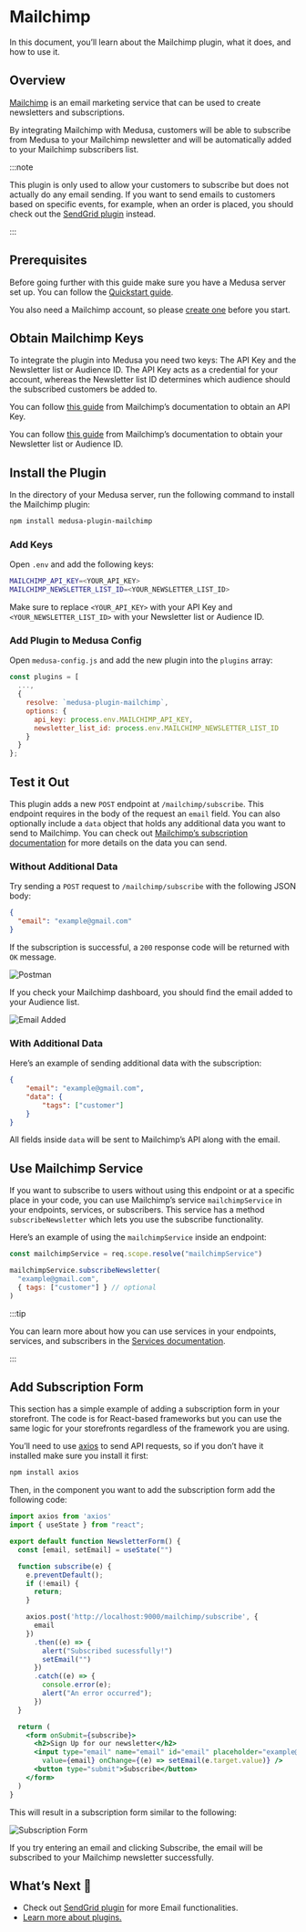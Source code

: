 # Mailchimp

In this document, you’ll learn about the Mailchimp plugin, what it does, and how to use it.

## Overview

[Mailchimp](https://mailchimp.com) is an email marketing service that can be used to create newsletters and subscriptions.

By integrating Mailchimp with Medusa, customers will be able to subscribe from Medusa to your Mailchimp newsletter and will be automatically added to your Mailchimp subscribers list.

:::note

This plugin is only used to allow your customers to subscribe but does not actually do any email sending. If you want to send emails to customers based on specific events, for example, when an order is placed, you should check out the [SendGrid plugin](./sendgrid.mdx) instead.

:::

## Prerequisites

Before going further with this guide make sure you have a Medusa server set up. You can follow the [Quickstart guide](https://docs.medusajs.com/quickstart/quick-start).

You also need a Mailchimp account, so please [create one](https://mailchimp.com/signup) before you start.

## Obtain Mailchimp Keys

To integrate the plugin into Medusa you need two keys: The API Key and the Newsletter list or Audience ID. The API Key acts as a credential for your account, whereas the Newsletter list ID determines which audience should the subscribed customers be added to.

You can follow [this guide](https://mailchimp.com/help/about-api-keys/#Find_or_generate_your_API_key) from Mailchimp’s documentation to obtain an API Key.

You can follow [this guide](https://mailchimp.com/help/find-audience-id/) from Mailchimp’s documentation to obtain your Newsletter list or Audience ID.

## Install the Plugin

In the directory of your Medusa server, run the following command to install the Mailchimp plugin:

```bash npm2yarn
npm install medusa-plugin-mailchimp
```

### Add Keys

Open `.env` and add the following keys:

```bash
MAILCHIMP_API_KEY=<YOUR_API_KEY>
MAILCHIMP_NEWSLETTER_LIST_ID=<YOUR_NEWSLETTER_LIST_ID>
```

Make sure to replace `<YOUR_API_KEY>` with your API Key and `<YOUR_NEWSLETTER_LIST_ID>` with your Newsletter list or Audience ID.

### Add Plugin to Medusa Config

Open `medusa-config.js` and add the new plugin into the `plugins` array:

```js
const plugins = [
  ...,
  {
    resolve: `medusa-plugin-mailchimp`,
    options: {
      api_key: process.env.MAILCHIMP_API_KEY,
      newsletter_list_id: process.env.MAILCHIMP_NEWSLETTER_LIST_ID
    }
  }
};
```

## Test it Out

This plugin adds a new `POST` endpoint at `/mailchimp/subscribe`. This endpoint requires in the body of the request an `email` field. You can also optionally include a `data` object that holds any additional data you want to send to Mailchimp. You can check out [Mailchimp’s subscription documentation](https://mailchimp.com/developer/marketing/api/list-members/add-member-to-list/) for more details on the data you can send.

### Without Additional Data

Try sending a `POST` request to `/mailchimp/subscribe` with the following JSON body:

```json
{
  "email": "example@gmail.com"
}
```

If the subscription is successful, a `200` response code will be returned with `OK` message.

![Postman](https://i.imgur.com/tpr7uCF.png)

If you check your Mailchimp dashboard, you should find the email added to your Audience list.

![Email Added](https://i.imgur.com/ALz6WUq.png)

### With Additional Data

Here’s an example of sending additional data with the subscription:

```json
{
    "email": "example@gmail.com",
    "data": {
        "tags": ["customer"]
    }
}
```

All fields inside `data` will be sent to Mailchimp’s API along with the email.

## Use Mailchimp Service

If you want to subscribe to users without using this endpoint or at a specific place in your code, you can use Mailchimp’s service `mailchimpService` in your endpoints, services, or subscribers. This service has a method `subscribeNewsletter` which lets you use the subscribe functionality.

Here’s an example of using the `mailchimpService` inside an endpoint:

```jsx
const mailchimpService = req.scope.resolve("mailchimpService")

mailchimpService.subscribeNewsletter(
  "example@gmail.com",
  { tags: ["customer"] } // optional
)
```

:::tip

You can learn more about how you can use services in your endpoints, services, and subscribers in the [Services documentation](https://docs.medusajs.com/advanced/backend/services/create-service#using-your-custom-service).

:::

## Add Subscription Form

This section has a simple example of adding a subscription form in your storefront. The code is for React-based frameworks but you can use the same logic for your storefronts regardless of the framework you are using.

You’ll need to use [axios](https://www.google.com/search?client=safari&rls=en&q=axios+github&ie=UTF-8&oe=UTF-8) to send API requests, so if you don’t have it installed make sure you install it first:

```bash npm2yarn
npm install axios
```

Then, in the component you want to add the subscription form add the following code:

```jsx
import axios from 'axios'
import { useState } from "react";

export default function NewsletterForm() {
  const [email, setEmail] = useState("")

  function subscribe(e) {
    e.preventDefault();
    if (!email) {
      return;
    }

    axios.post('http://localhost:9000/mailchimp/subscribe', {
      email
    })
      .then((e) => {
        alert("Subscribed sucessfully!")
        setEmail("")
      })
      .catch((e) => {
        console.error(e);
        alert("An error occurred");
      })
  }

  return (
    <form onSubmit={subscribe}>
      <h2>Sign Up for our newsletter</h2>
      <input type="email" name="email" id="email" placeholder="example@gmail.com"
        value={email} onChange={(e) => setEmail(e.target.value)} />
      <button type="submit">Subscribe</button>
    </form>
  )
}
```

This will result in a subscription form similar to the following:

![Subscription Form](https://i.imgur.com/JHIFEwe.png)

If you try entering an email and clicking Subscribe, the email will be subscribed to your Mailchimp newsletter successfully.

## What’s Next 🚀

- Check out [SendGrid plugin](../add-plugins/sendgrid.mdx) for more Email functionalities.
- [Learn more about plugins.](../advanced/backend/plugins/overview.md)
